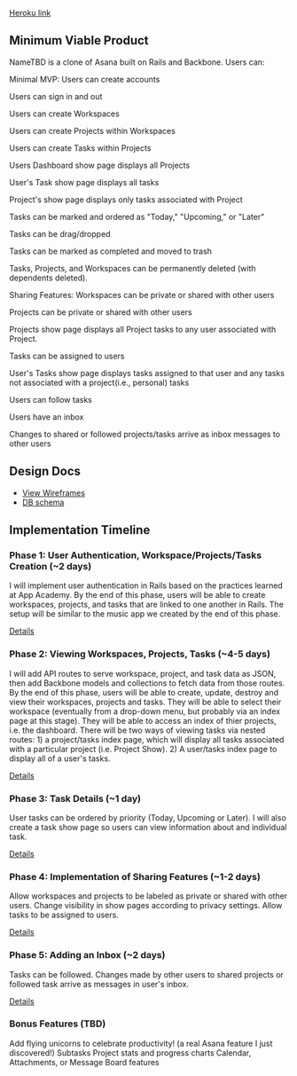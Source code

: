 
 
[Heroku link][heroku]

[heroku]: https://warm-atoll-67009.herokuapp.com/

## Minimum Viable Product
NameTBD is a clone of Asana built on Rails and Backbone. Users can:

<!-- This is a Markdown checklist. Use it to keep track of your progress! -->

Minimal MVP:
Users can create accounts

Users can sign in and out

Users can create Workspaces

Users can create Projects within Workspaces

Users can create Tasks within Projects

Users Dashboard show page displays all Projects

User's Task show page displays all tasks

Project's show page displays only tasks associated with Project

Tasks can be marked and ordered as "Today," "Upcoming," or "Later"

Tasks can be drag/dropped

Tasks can be marked as completed and moved to trash

Tasks, Projects, and Workspaces can be permanently deleted (with dependents deleted).

Sharing Features:
Workspaces can be private or shared with other users

Projects can be private or shared with other users

Projects show page displays all Project tasks to any user associated with Project.

Tasks can be assigned to users

User's Tasks show page displays tasks assigned to that user and any tasks not associated with a project(i.e., personal) tasks

Users can follow tasks

Users have an inbox

Changes to shared or followed projects/tasks arrive as inbox messages to other users


## Design Docs
* [View Wireframes][views]
* [DB schema][schema]

[views]: ./docs/views.md
[schema]: ./docs/schema.md

## Implementation Timeline

### Phase 1: User Authentication, Workspace/Projects/Tasks Creation (~2 days)
I will implement user authentication in Rails based on the practices learned at
App Academy. By the end of this phase, users will be able to create workspaces, projects, and tasks that are linked to one another in Rails. The setup will be similar
to the music app we created by the end of this phase.

[Details][phase-one]

### Phase 2: Viewing Workspaces, Projects, Tasks (~4-5 days)
I will add API routes to serve workspace, project, and task data as JSON, then add Backbone models and collections to fetch data from those routes. By the end of this
phase, users will be able to create, update, destroy and view their workspaces, projects and tasks. They will be able to select their workspace (eventually from a drop-down menu, but probably via an index page at this stage). They will be able to access an index of thier projects, i.e. the dashboard. There will be two ways of viewing tasks via nested routes: 1) a project/tasks index page, which will display all tasks associated with a particular project (i.e. Project Show). 2) A user/tasks index page to display all of a user's tasks.

[Details][phase-two]

### Phase 3: Task Details (~1 day)
User tasks can be ordered by priority (Today, Upcoming or Later). I will also create a task show page so users can view information about and individual task.

[Details][phase-three]

### Phase 4: Implementation of Sharing Features (~1-2 days)
Allow workspaces and projects to be labeled as private or shared with other users.
Change visibility in show pages according to privacy settings. Allow tasks to be
assigned to users.

[Details][phase-four]

### Phase 5: Adding an Inbox (~2 days)
Tasks can be followed. Changes made by other users to shared projects or followed
task arrive as messages in user's inbox.


[Details][phase-five]

### Bonus Features (TBD)
Add flying unicorns to celebrate productivity! (a real Asana feature I just discovered!)
Subtasks
Project stats and progress charts
Calendar, Attachments, or Message Board features

[phase-one]: ./docs/phases/phase1.md
[phase-two]: ./docs/phases/phase2.md
[phase-three]: ./docs/phases/phase3.md
[phase-four]: ./docs/phases/phase4.md
[phase-five]: ./docs/phases/phase5.md
